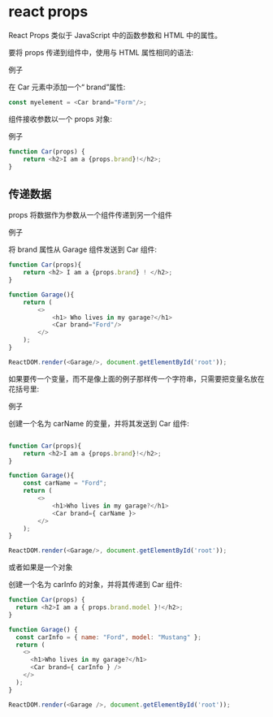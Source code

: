 # react props

React Props 类似于 JavaScript 中的函数参数和 HTML 中的属性。

要将 props 传递到组件中，使用与 HTML 属性相同的语法:

例子

在 Car 元素中添加一个“ brand”属性:

```javascript
const myelement = <Car brand="Form"/>;
```

组件接收参数以一个 props 对象:

例子

```javascript
function Car(props) {
    return <h2>I am a {props.brand}!</h2>;
}
```

## 传递数据

props 将数据作为参数从一个组件传递到另一个组件

例子

将 brand 属性从 Garage 组件发送到 Car 组件:

```javascript
function Car(props){
    return <h2> I am a {props.brand} ! </h2>;
}

function Garage(){
    return (
        <>
            <h1> Who lives in my garage?</h1>
            <Car brand="Ford"/>
        </>
    );
}

ReactDOM.render(<Garage/>, document.getElementById('root'));
```

如果要传一个变量，而不是像上面的例子那样传一个字符串，只需要把变量名放在花括号里:

例子

创建一个名为 carName 的变量，并将其发送到 Car 组件:


```javascript

function Car(props){
    return <h2>I am a {props.brand}!</h2>;
}

function Garage(){
    const carName = "Ford";
    return (
        <>
            <h1>Who lives in my garage?</h1>
            <Car brand={ carName }>
        </>
    );
}

ReactDOM.render(<Garage/>, document.getElementById('root'));
```

或者如果是一个对象

创建一个名为 carInfo 的对象，并将其传递到 Car 组件:

```javascript
function Car(props) {
  return <h2>I am a { props.brand.model }!</h2>;
}

function Garage() {
  const carInfo = { name: "Ford", model: "Mustang" };
  return (
    <>
      <h1>Who lives in my garage?</h1>
      <Car brand={ carInfo } />
    </>
  );
}

ReactDOM.render(<Garage />, document.getElementById('root'));
```